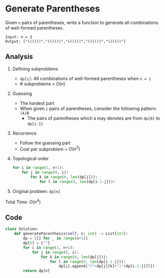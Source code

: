 # Generate Parentheses

Given `n` pairs of parentheses, write a function to generate all combinations of well-formed parentheses.

```
Input: n = 3
Output: ["((()))","(()())","(())()","()(())","()()()"]
```

## Analysis

1. Defining subproblems

   * `dp[i]`: All combinations of well-formed parentheses when `n = i`
   * \# subproblems = $O(n)$

2. Guessing

   * The hardest part
   * When given `i` pairs of parentheses, consider the following pattern: `(A)B`
     * The pairs of parentheses which `A` may denotes are from `dp[0]` to `dp[i-1]`

3. Recurrence

   * Follow the guessing part
   * Cost per subproblem = $O(n^3)$

4. Topological order

   ```python
   for i in range(1, n+1):
       for j in range(0, i):
           for k in range(0, len(dp[j])):
               for l in range(0, len(dp[i-1-j])):
   ```

5. Original problem: `dp[n]`

Total Time: $O(n^4)$

## Code

```python
class Solution:
    def generateParenthesis(self, n: int) -> List[str]:
        dp = [[] for _ in range(n+1)]
        dp[0] = [""]
        for i in range(1, n+1):
            for j in range(0, i):
                for k in range(0, len(dp[j])):
                    for l in range(0, len(dp[i-1-j])):
                        dp[i].append("("+dp[j][k]+")"+dp[i-1-j][l])
        return dp[n]
```
